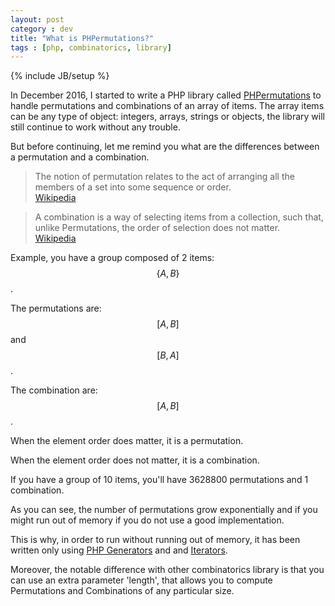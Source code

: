 ```yaml
---
layout: post
category : dev
title: "What is PHPermutations?"
tags : [php, combinatorics, library]
---
```

{% include JB/setup %}

In December 2016, I started to write a PHP library called [PHPermutations](https://packagist.org/packages/drupol/phpermutations) to handle permutations and combinations of an array of items.
The array items can be any type of object: integers, arrays, strings or objects, the library will still continue to work without any trouble.

But before continuing, let me remind you what are the differences between a permutation and a combination.

<!--break-->

<blockquote class="blockquote">
The notion of permutation relates to the act of arranging all the members of a set into some sequence or order.
<footer class="blockquote-footer"><a href="https://en.wikipedia.org/wiki/Permutation">Wikipedia</a></footer>
</blockquote>

<blockquote class="blockquote">
A combination is a way of selecting items from a collection, such that, unlike Permutations, the order of selection does not matter.
<footer class="blockquote-footer"><a href="https://en.wikipedia.org/wiki/Combination">Wikipedia</a></footer>
</blockquote>

Example, you have a group composed of 2 items: $$ \{A, B\} $$.

The permutations are: $$ [A, B] $$ and $$ [B, A] $$.

The combination are: $$ [A, B] $$.

When the element order does matter, it is a permutation.

When the element order does not matter, it is a combination.

If you have a group of 10 items, you'll have 3628800 permutations and 1 combination.

As you can see, the number of permutations grow exponentially and if you might run out of memory if you do not use a good implementation.

This is why, in order to run without running out of memory, it has been written only using [PHP Generators](https://secure.php.net/manual/en/language.generators.overview.php) and 
and [Iterators](https://secure.php.net/manual/en/class.iterator.php).

Moreover, the notable difference with other combinatorics library is that you can use an extra parameter 'length', that allows you to
compute Permutations and Combinations of any particular size.

